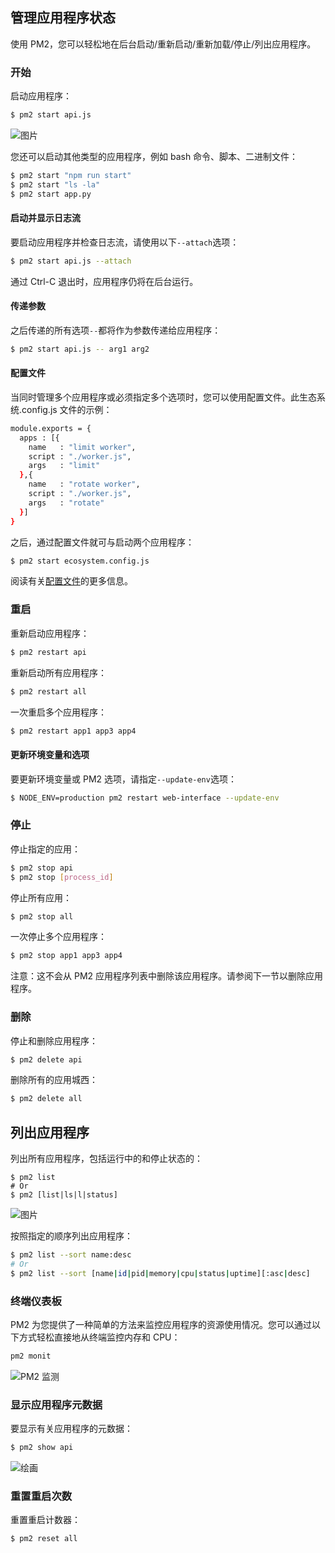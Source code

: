 ## 管理应用程序状态

使用 PM2，您可以轻松地在后台启动/重新启动/重新加载/停止/列出应用程序。

### 开始

启动应用程序：

```bash
$ pm2 start api.js
```

![图片](https://user-images.githubusercontent.com/757747/123512784-b0341900-d689-11eb-93d4-69510ee2be27.png)

您还可以启动其他类型的应用程序，例如 bash 命令、脚本、二进制文件：

```bash
$ pm2 start "npm run start"
$ pm2 start "ls -la"
$ pm2 start app.py
```

#### 启动并显示日志流

要启动应用程序并检查日志流，请使用以下`--attach`选项：

```bash
$ pm2 start api.js --attach
```

通过 Ctrl-C 退出时，应用程序仍将在后台运行。

#### 传递参数

之后传递的所有选项`--`都将作为参数传递给应用程序：

```bash
$ pm2 start api.js -- arg1 arg2
```

#### 配置文件

当同时管理多个应用程序或必须指定多个选项时，您可以使用配置文件。此生态系统.config.js 文件的示例：

```bash
module.exports = {
  apps : [{
    name   : "limit worker",
    script : "./worker.js",
    args   : "limit"
  },{
    name   : "rotate worker",
    script : "./worker.js",
    args   : "rotate"
  }]
}
```

之后，通过配置文件就可与启动两个应用程序：

```bash
$ pm2 start ecosystem.config.js
```

阅读有关[配置文件](https://pm2.keymetrics.io/docs/usage/application-declaration/)的更多信息。

### 重启

重新启动应用程序：

```bash
$ pm2 restart api
```

重新启动所有应用程序：

```bash
$ pm2 restart all
```

一次重启多个应用程序：

```bash
$ pm2 restart app1 app3 app4
```

#### 更新环境变量和选项

要更新环境变量或 PM2 选项，请指定`--update-env`选项：

```bash
$ NODE_ENV=production pm2 restart web-interface --update-env
```

### 停止

停止指定的应用：

```bash
$ pm2 stop api
$ pm2 stop [process_id]
```

停止所有应用：

```bash
$ pm2 stop all
```

一次停止多个应用程序：

```bash
$ pm2 stop app1 app3 app4
```

注意：这不会从 PM2 应用程序列表中删除该应用程序。请参阅下一节以删除应用程序。

### 删除

停止和删除应用程序：

```bash
$ pm2 delete api
```

删除所有的应用城西：

```bash
$ pm2 delete all
```

## 列出应用程序

列出所有应用程序，包括运行中的和停止状态的：

```
$ pm2 list
# Or
$ pm2 [list|ls|l|status]
```

![图片](https://user-images.githubusercontent.com/757747/123511260-a3f78e00-d680-11eb-8907-3f1017ef7dc8.png)

按照指定的顺序列出应用程序：

```bash
$ pm2 list --sort name:desc
# Or
$ pm2 list --sort [name|id|pid|memory|cpu|status|uptime][:asc|desc]
```

### 终端仪表板

PM2 为您提供了一种简单的方法来监控应用程序的资源使用情况。您可以通过以下方式轻松直接地从终端监控内存和 CPU：

```bash
pm2 monit
```

![PM2 监测](https://pm2.keymetrics.io/images/pm2-monit.png)

### 显示应用程序元数据

要显示有关应用程序的元数据：

```bash
$ pm2 show api
```

![绘画](https://user-images.githubusercontent.com/757747/123510635-fafb6400-d67c-11eb-8534-0ce6106979b2.png)

### 重置重启次数

重置重启计数器：

```bash
$ pm2 reset all
```

